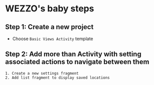 # WEZZO's baby steps

## Step 1: Create a new project

- Choose `Basic Views Activity` template

## Step 2: Add more than Activity with setting associated actions to navigate between them

    1. Create a new settings fragment
    2. Add list fragment to display saved locations
